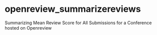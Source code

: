 # openreview_summarizereviews
Summarizing Mean Review Score for All Submissions for a Conference hosted on Openreview 
